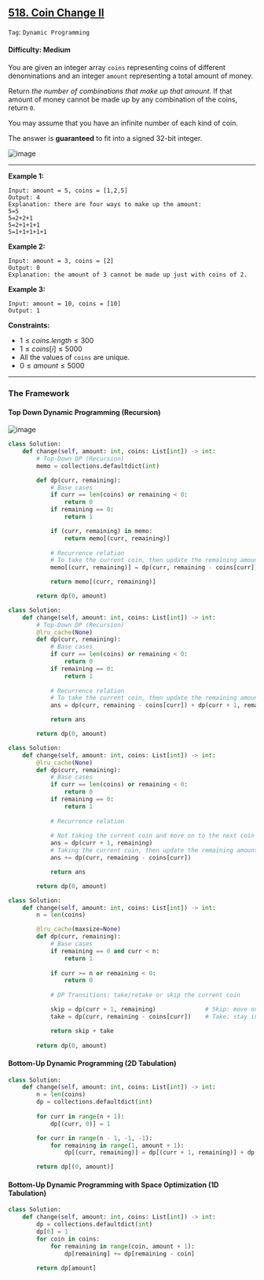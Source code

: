 ## [518. Coin Change II](https://leetcode.com/problems/coin-change-ii)

```Tag```: ```Dynamic Programming```

#### Difficulty: Medium

You are given an integer array ```coins``` representing coins of different denominations and an integer ```amount``` representing a total amount of money.

Return _the number of combinations that make up that amount_. If that amount of money cannot be made up by any combination of the coins, return ```0```.

You may assume that you have an infinite number of each kind of coin.

The answer is __guaranteed__ to fit into a signed 32-bit integer.

![image](https://user-images.githubusercontent.com/35042430/220194290-dcae9f4b-32b1-449e-bb21-1e64a7eecbbb.png)

---

__Example 1:__
```
Input: amount = 5, coins = [1,2,5]
Output: 4
Explanation: there are four ways to make up the amount:
5=5
5=2+2+1
5=2+1+1+1
5=1+1+1+1+1
```

__Example 2:__
```
Input: amount = 3, coins = [2]
Output: 0
Explanation: the amount of 3 cannot be made up just with coins of 2.
```

__Example 3:__
```
Input: amount = 10, coins = [10]
Output: 1
```

__Constraints:__

- $1 \le coins.length \le 300$
- $1 \le coins[i] \le 5000$
- All the values of ```coins``` are unique.
- $0 \le amount \le 5000$

---

### The Framework

#### Top Down Dynamic Programming (Recursion)

![image](https://leetcode.com/problems/coin-change-ii/Figures/518/518-1.png)

```Python
class Solution:
    def change(self, amount: int, coins: List[int]) -> int:
        # Top-Down DP (Recursion)
        memo = collections.defaultdict(int)

        def dp(curr, remaining):
            # Base cases
            if curr == len(coins) or remaining < 0:
                return 0
            if remaining == 0:
                return 1

            if (curr, remaining) in memo:
                return memo[(curr, remaining)]
                
            # Recurrence relation
            # To take the current coin, then update the remaining amount, or not to take the coin and move on to the next coin
            memo[(curr, remaining)] = dp(curr, remaining - coins[curr]) + dp(curr + 1, remaining)

            return memo[(curr, remaining)]

        return dp(0, amount)
```

```Python
class Solution:
    def change(self, amount: int, coins: List[int]) -> int:
        # Top-Down DP (Recursion)
        @lru_cache(None)
        def dp(curr, remaining):
            # Base cases
            if curr == len(coins) or remaining < 0:
                return 0
            if remaining == 0:
                return 1
                
            # Recurrence relation
            # To take the current coin, then update the remaining amount, or not to take the coin and move on to the next coin
            ans = dp(curr, remaining - coins[curr]) + dp(curr + 1, remaining)

            return ans

        return dp(0, amount)
```

```Python
class Solution:
    def change(self, amount: int, coins: List[int]) -> int:
        @lru_cache(None)
        def dp(curr, remaining):
            # Base cases
            if curr == len(coins) or remaining < 0:
                return 0
            if remaining == 0:
                return 1
                
            # Recurrence relation
            
            # Not taking the current coin and move on to the next coin
            ans = dp(curr + 1, remaining)
            # Taking the current coin, then update the remaining amount
            ans += dp(curr, remaining - coins[curr])

            return ans

        return dp(0, amount)
```

```Python
class Solution:
    def change(self, amount: int, coins: List[int]) -> int:
        n = len(coins)

        @lru_cache(maxsize=None)
        def dp(curr, remaining):
            # Base cases
            if remaining == 0 and curr < n:
                return 1
            
            if curr >= n or remaining < 0:
                return 0
            
            # DP Transitions: take/retake or skip the current coin

            skip = dp(curr + 1, remaining)              # Skip: move on to the next coin, remaining amount stays the same
            take = dp(curr, remaining - coins[curr])    # Take: stay in the current coin to check if retake is possible, less the amount of current coin in remaining amount

            return skip + take
        
        return dp(0, amount)
```

#### Bottom-Up Dynamic Programming (2D Tabulation)

```Python
class Solution:
    def change(self, amount: int, coins: List[int]) -> int:
        n = len(coins)
        dp = collections.defaultdict(int)
        
        for curr in range(n + 1):
            dp[(curr, 0)] = 1

        for curr in range(n - 1, -1, -1):
            for remaining in range(1, amount + 1):
                dp[(curr, remaining)] = dp[(curr + 1, remaining)] + dp[(curr, remaining - coins[curr])]

        return dp[(0, amount)]
```

#### Bottom-Up Dynamic Programming with Space Optimization (1D Tabulation)

```Python
class Solution:
    def change(self, amount: int, coins: List[int]) -> int:
        dp = collections.defaultdict(int)
        dp[0] = 1
        for coin in coins:
            for remaining in range(coin, amount + 1):
                dp[remaining] += dp[remaining - coin]

        return dp[amount]
```

